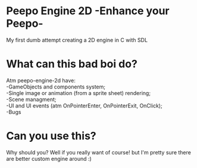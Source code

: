 # Peepo Engine 2D -Enhance your Peepo-
My first dumb attempt creating a 2D engine in C with SDL

# What can this bad boi do?
Atm peepo-engine-2d have:  
  -GameObjects and components system;  
  -Single image or animation (from a sprite sheet) rendering;  
  -Scene managment;  
  -UI and UI events (atm OnPointerEnter, OnPointerExit, OnClick);  
  -Bugs  
  
# Can you use this?
Why should you? Well if you really want of course! but I'm pretty sure there are better custom engine around :)
